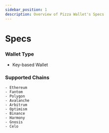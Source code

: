 ```yaml
---
sidebar_position: 1
description: Overview of Pizza Wallet's Specs
---
```


# Specs

### Wallet Type
- Key-based Wallet

### Supported Chains
    - Ethereum
    - Fantom
    - Polygon
    - Avalanche
    - Arbitrum
    - Optimism
    - Binance
    - Harmony
    - Gnosis
    - Celo

